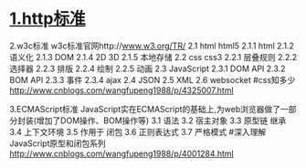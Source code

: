 # [1.http标准](./details/1.http标准.md)
2.w3c标准
w3c标准官网http://www.w3.org/TR/
2.1 html html5
2.1.1 html
2.1.2 语义化
2.1.3 DOM
2.1.4 2D 3D
2.1.5 本地存储
2.2 css css3
2.2.1 层叠规则
2.2.2 选择器
2.2.3 排版
2.2.4 绘制
2.2.5 动画
2.3 JavaScript
2.3.1 DOM API
2.3.2 BOM API
2.3.3 事件
2.3.4 ajax
2.4 JSON
2.5 XML
2.6 websocket
#css知多少 http://www.cnblogs.com/wangfupeng1988/p/4325007.html

3.ECMAScript标准
JavaScript实在ECMAScript的基础上,为web浏览器做了一部分封装(增加了DOM操作、BOM操作等)
3.1 语法
3.2 宿主对象
3.3 原型链 继承
3.4 上下文环境
3.5 作用于 闭包
3.6 正则表达式
3.7 严格模式
#深入理解JavaScript原型和闭包系列 http://www.cnblogs.com/wangfupeng1988/p/4001284.html